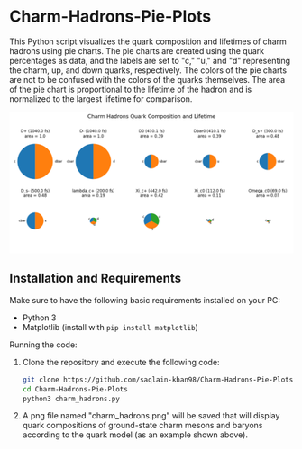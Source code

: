 # Charm-Hadrons-Pie-Plots


This Python script visualizes the quark composition and lifetimes of charm hadrons using pie charts. The pie charts are created using the quark percentages as data, and the labels are set to "c," "u," and "d" representing the charm, up, and down quarks, respectively. The colors of the pie charts are not to be confused with the colors of the quarks themselves. The area of the pie chart is proportional to the lifetime of the hadron and is normalized to the largest lifetime for comparison. 

![Pie Charts](./charm_hadrons.png)

## Installation and Requirements
Make sure to have the following basic requirements installed on your PC:
- Python 3
- Matplotlib (install with `pip install matplotlib`)

Running the code:

1. Clone the repository and execute the following code:

   ```bash
   git clone https://github.com/saqlain-khan98/Charm-Hadrons-Pie-Plots
   cd Charm-Hadrons-Pie-Plots
   python3 charm_hadrons.py
   ```
2. A png file named "charm_hadrons.png" will be saved that will display quark compositions of ground-state charm mesons and baryons according to the quark model (as an example shown above).
